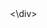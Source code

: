 <div align-cencter>
<img src-"https://capsule-render.vercel.app/api?type-waving&color-auto&height-200&section-header&text-HYEONSEOK LIM Github&fontSiz-90"/>
<\div>

